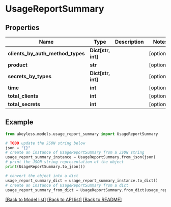 # UsageReportSummary


## Properties

Name | Type | Description | Notes
------------ | ------------- | ------------- | -------------
**clients_by_auth_method_types** | **Dict[str, int]** |  | [optional] 
**product** | **str** |  | [optional] 
**secrets_by_types** | **Dict[str, int]** |  | [optional] 
**time** | **int** |  | [optional] 
**total_clients** | **int** |  | [optional] 
**total_secrets** | **int** |  | [optional] 

## Example

```python
from akeyless.models.usage_report_summary import UsageReportSummary

# TODO update the JSON string below
json = "{}"
# create an instance of UsageReportSummary from a JSON string
usage_report_summary_instance = UsageReportSummary.from_json(json)
# print the JSON string representation of the object
print(UsageReportSummary.to_json())

# convert the object into a dict
usage_report_summary_dict = usage_report_summary_instance.to_dict()
# create an instance of UsageReportSummary from a dict
usage_report_summary_from_dict = UsageReportSummary.from_dict(usage_report_summary_dict)
```
[[Back to Model list]](../README.md#documentation-for-models) [[Back to API list]](../README.md#documentation-for-api-endpoints) [[Back to README]](../README.md)


